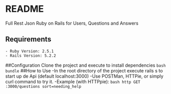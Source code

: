 # README

Full Rest Json Ruby on Rails for Users, Questions and Answers

## Requirements
	- Ruby Version: 2.5.1
	- Rails Version: 5.2.2

##Configuration
	Clone the project and execute to install dependencies
	``` bash
	bundle
	``` 
##How to Use
	-In the root directory of the project execute rails s to start up de Api (default localhost:3000)
	-Use POSTMan, HTTPie, or simply curl command to try it.
	-Example (with HTTPpie):
		``` bash
		http GET :3000/questions sort=needing_help
		``` 
